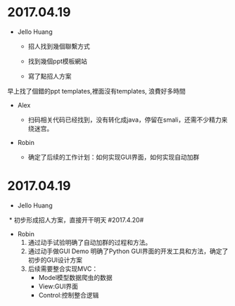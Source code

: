 # 2017.04.19 #

* Jello Huang

  * 招人找到幾個聯繫方式

  * 找到幾個ppt模板網站

  * 寫了點招人方案
 
早上找了個錯的ppt templates,裡面沒有templates, 浪費好多時間
 
* Alex
  
  * 扫码相关代码已经找到，没有转化成java，停留在smali，还需不少精力来绕迷宫。

* Robin

	* 确定了后续的工作计划：如何实现GUI界面，如何实现自动加群
	
# 2017.04.19 #

* Jello Huang

  * 初步形成招人方案，直接开干明天
#2017.4.20#
* Robin
  1. 通过动手试验明确了自动加群的过程和方法。
  2. 通过动手做GUI Demo 明确了Python GUI界面的开发工具和方法，确定了初步的GUI设计方案
  3.	后续需要整合实现MVC：
		-  Model模型数据爬虫的数据
		-  View:GUI界面
		-  Control:控制整合逻辑	
